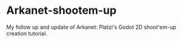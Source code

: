 # Arkanet-shootem-up
My follow up and update of Arkanet: Platzi's Godot 2D shoot'em-up creation tutorial.
